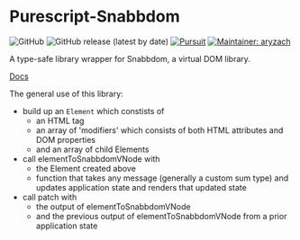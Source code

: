 # Purescript-Snabbdom

![GitHub](https://img.shields.io/github/license/aryzach/purescript-snabbdom)
![GitHub release (latest by date)](https://img.shields.io/github/v/release/aryzach/purescript-snabbdom)
[![Pursuit](https://pursuit.purescript.org/packages/purescript-snabbdom/badge)](https://pursuit.purescript.org/packages/purescript-snabbdom)
[![Maintainer: aryzach](https://img.shields.io/badge/maintainer-aryzach-blue)](https://github.com/aryzach)

A type-safe library wrapper for Snabbdom, a virtual DOM library.

[Docs](https://pursuit.purescript.org/packages/purescript-snubbdom)


The general use of this library: 
- build up an `Element` which constists of 
  * an HTML tag 
  * an array of 'modifiers' which consists of both HTML attributes and DOM properties
  * and an array of child Elements
- call elementToSnabbdomVNode with
  * the Element created above
  * function that takes any message (generally a custom sum type) and updates application state and renders that updated state
- call patch with
  * the output of elementToSnabbdomVNode
  * and the previous output of elementToSnabbdomVNode from a prior application state

